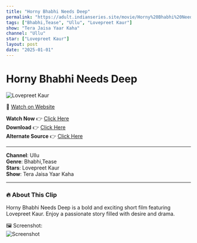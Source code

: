```yaml
---
title: "Horny Bhabhi Needs Deep"
permalink: "https://adult.indianseries.site/movie/Horny%20Bhabhi%20Needs%20Deep"
tags: ["Bhabhi,Tease", "Ullu", "Lovepreet Kaur"]
show: "Tera Jaisa Yaar Kaha"
channel: "Ullu"
star: ["Lovepreet Kaur"]
layout: post
date: "2025-01-01"
---
```


# Horny Bhabhi Needs Deep

![Lovepreet Kaur](https://shorts.desisins.com/wp-content/uploads/2024/09/Lovepreet-Kaur-Tera-Jaisa-DesiSins.com_.jpg)

🔗 [Watch on Website](https://adult.indianseries.site/movie/Horny%20Bhabhi%20Needs%20Deep)

**Watch Now** 👉 [Click Here](https://adult.indianseries.site/movie/Horny%20Bhabhi%20Needs%20Deep)  
**Download** 👉 [Click Here](https://adult.indianseries.site/movie/Horny%20Bhabhi%20Needs%20Deep)  
**Alternate Source** 👉 [Click Here](https://adult.indianseries.site/movie/Horny%20Bhabhi%20Needs%20Deep)

---

**Channel**: Ullu  
**Genre**: Bhabhi,Tease  
**Stars**: Lovepreet Kaur  
**Show**: Tera Jaisa Yaar Kaha

---

### 🔥 About This Clip

Horny Bhabhi Needs Deep is a bold and exciting short film featuring Lovepreet Kaur. Enjoy a passionate story filled with desire and drama.
 
🖼️ Screenshot:  
![Screenshot](https://shorts.desisins.com/wp-content/uploads/2024/09/Lovepreet-Kaur-Tera-Jaisa-DesiSins.com_.jpg)

